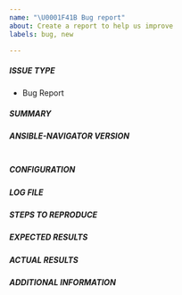 ```yaml
---
name: "\U0001F41B Bug report"
about: Create a report to help us improve
labels: bug, new

---
```

##### ISSUE TYPE
 - Bug Report

##### SUMMARY
<!-- Briefly describe the problem. -->

##### ANSIBLE-NAVIGATOR VERSION
<!--- Paste, BELOW THIS COMMENT, verbatim output from "ansible-navigator --version" between quotes below -->
```

```

##### CONFIGURATION
<!--- Paste verbatim output from `ansible-navigator.yaml` file or
      any other custom setting file defined by `ANSIBLE_NAVIGATOR_CONFIG`
      enviornment variable below (if present).-->

##### LOG FILE
<!--- Paste relevant logs from the ansible-navigator
      log file preferably after setting the log-level to `debug`,
      under the prompt line.
      **HINT:** You can paste https://gist.github.com links for larger files..-->

##### STEPS TO REPRODUCE

<!-- Please describe exactly how to reproduce the problem. -->

##### EXPECTED RESULTS

<!-- What did you expect to happen when running the steps above? -->

##### ACTUAL RESULTS

<!-- What actually happened? -->

##### ADDITIONAL INFORMATION

<!-- Include any links screenshots or other
additional information like execution-envirnment details
if enabled. You can use command
"ansible-navigator images <name-of-container-image>"
to introspect execution environment -->

